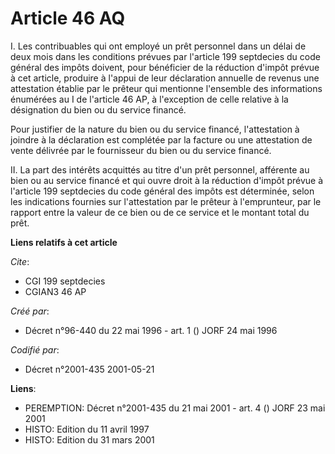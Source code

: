 # Article 46 AQ

I. Les contribuables qui ont employé un prêt personnel dans un délai de deux mois dans les conditions prévues par l'article
199 septdecies du code général des impôts doivent, pour bénéficier de la réduction d'impôt prévue à cet article, produire à
l'appui de leur déclaration annuelle de revenus une attestation établie par le prêteur qui mentionne l'ensemble des
informations énumérées au I de l'article 46 AP, à l'exception de celle relative à la désignation du bien ou du service
financé.

Pour justifier de la nature du bien ou du service financé, l'attestation à joindre à la déclaration est complétée par la
facture ou une attestation de vente délivrée par le fournisseur du bien ou du service financé.

II. La part des intérêts acquittés au titre d'un prêt personnel, afférente au bien ou au service financé et qui ouvre droit à
la réduction d'impôt prévue à l'article 199 septdecies du code général des impôts est déterminée, selon les indications
fournies sur l'attestation par le prêteur à l'emprunteur, par le rapport entre la valeur de ce bien ou de ce service et le
montant total du prêt.

**Liens relatifs à cet article**

_Cite_:

  - CGI 199 septdecies
  - CGIAN3 46 AP

_Créé par_:

  - Décret n°96-440 du 22 mai 1996 - art. 1 () JORF 24 mai 1996

_Codifié par_:

  - Décret n°2001-435 2001-05-21

**Liens**:

  - PEREMPTION: Décret n°2001-435 du 21 mai 2001 - art. 4 () JORF 23 mai 2001
  - HISTO: Edition du 11 avril 1997
  - HISTO: Edition du 31 mars 2001
